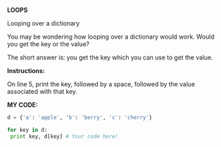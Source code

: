**LOOPS**<br>

Looping over a dictionary<br>

You may be wondering how looping over a dictionary would work. Would you get the key or the value?

The short answer is: you get the key which you can use to get the value.

**Instructions:**

On line 5, print the key, followed by a space, followed by the value associated with that key.


**MY CODE:**
```python
d = {'a': 'apple', 'b': 'berry', 'c': 'cherry'}

for key in d:
 print key, d[key] # Your code here!
 ```
